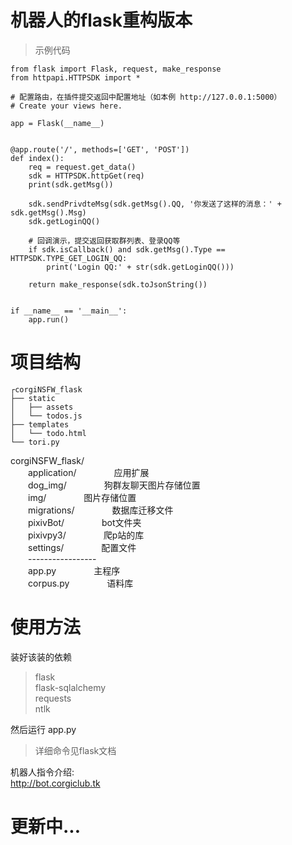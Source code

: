 # 机器人的flask重构版本  
>示例代码      

    from flask import Flask, request, make_response
    from httpapi.HTTPSDK import *
    
    # 配置路由，在插件提交返回中配置地址（如本例 http://127.0.0.1:5000）
    # Create your views here.
    
    app = Flask(__name__)
    
    
    @app.route('/', methods=['GET', 'POST'])
    def index():
        req = request.get_data()
        sdk = HTTPSDK.httpGet(req)
        print(sdk.getMsg())
    
        sdk.sendPrivdteMsg(sdk.getMsg().QQ, '你发送了这样的消息：' + sdk.getMsg().Msg)
        sdk.getLoginQQ()
    
        # 回调演示，提交返回获取群列表、登录QQ等
        if sdk.isCallback() and sdk.getMsg().Type == HTTPSDK.TYPE_GET_LOGIN_QQ:
            print('Login QQ:' + str(sdk.getLoginQQ()))
    
        return make_response(sdk.toJsonString())
    
    
    if __name__ == '__main__':
        app.run()

# 项目结构
    
    ┌corgiNSFW_flask
    ├── static  
    │   ├── assets  
    │   └── todos.js
    ├── templates
    │   └── todo.html
    └── tori.py

corgiNSFW_flask/   
&ensp;&ensp;&ensp;&ensp;application/    &ensp;&ensp;&ensp;&ensp;&ensp;&ensp;&ensp;&ensp;应用扩展  
&ensp;&ensp;&ensp;&ensp;dog_img/    &ensp;&ensp;&ensp;&ensp;&ensp;&ensp;&ensp;&ensp;狗群友聊天图片存储位置  
&ensp;&ensp;&ensp;&ensp;img/    &ensp;&ensp;&ensp;&ensp;&ensp;&ensp;&ensp;&ensp;图片存储位置  
&ensp;&ensp;&ensp;&ensp;migrations/    &ensp;&ensp;&ensp;&ensp;&ensp;&ensp;&ensp;&ensp;数据库迁移文件  
&ensp;&ensp;&ensp;&ensp;pixivBot/  &ensp;&ensp;&ensp;&ensp;&ensp;&ensp;&ensp;&ensp;bot文件夹  
&ensp;&ensp;&ensp;&ensp;pixivpy3/  &ensp;&ensp;&ensp;&ensp;&ensp;&ensp;&ensp;&ensp;爬p站的库  
&ensp;&ensp;&ensp;&ensp;settings/  &ensp;&ensp;&ensp;&ensp;&ensp;&ensp;&ensp;&ensp;配置文件    
&ensp;&ensp;&ensp;&ensp;-----------------   
&ensp;&ensp;&ensp;&ensp;app.py &ensp;&ensp;&ensp;&ensp;&ensp;&ensp;&ensp;&ensp;主程序  
&ensp;&ensp;&ensp;&ensp;corpus.py &ensp;&ensp;&ensp;&ensp;&ensp;&ensp;&ensp;&ensp;语料库  

# 使用方法
装好该装的依赖   
>flask  
flask-sqlalchemy  
requests      
ntlk

然后运行 app.py
>详细命令见flask文档  

机器人指令介绍:  
http://bot.corgiclub.tk

# 更新中...

